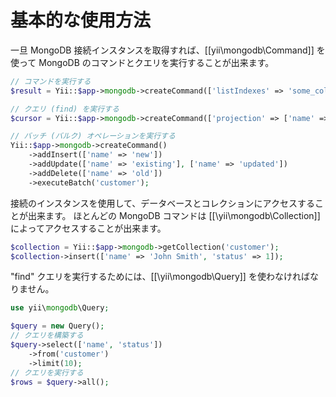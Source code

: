 基本的な使用方法
================

一旦 MongoDB 接続インスタンスを取得すれば、[[yii\mongodb\Command]] を使って MongoDB のコマンドとクエリを実行することが出来ます。

```php
// コマンドを実行する
$result = Yii::$app->mongodb->createCommand(['listIndexes' => 'some_collection'])->execute();

// クエリ (find) を実行する
$cursor = Yii::$app->mongodb->createCommand(['projection' => ['name' => true]])->query('some_collection');

// バッチ (バルク) オペレーションを実行する
Yii::$app->mongodb->createCommand()
    ->addInsert(['name' => 'new'])
    ->addUpdate(['name' => 'existing'], ['name' => 'updated'])
    ->addDelete(['name' => 'old'])
    ->executeBatch('customer');
```

接続のインスタンスを使用して、データベースとコレクションにアクセスすることが出来ます。
ほとんどの MongoDB コマンドは [[\yii\mongodb\Collection]] によってアクセスすることが出来ます。

```php
$collection = Yii::$app->mongodb->getCollection('customer');
$collection->insert(['name' => 'John Smith', 'status' => 1]);
```

"find" クエリを実行するためには、[[\yii\mongodb\Query]] を使わなければなりません。

```php
use yii\mongodb\Query;

$query = new Query();
// クエリを構築する
$query->select(['name', 'status'])
    ->from('customer')
    ->limit(10);
// クエリを実行する
$rows = $query->all();
```


